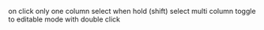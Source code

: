 on click only one column select
when hold (shift) select multi column
toggle to editable mode with double click
